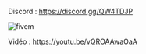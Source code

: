 Discord : https://discord.gg/QW4TDJP

![fivem](https://i.imgur.com/3BqMvVr.png)

Vidéo : https://youtu.be/vQROAAwaOaA
